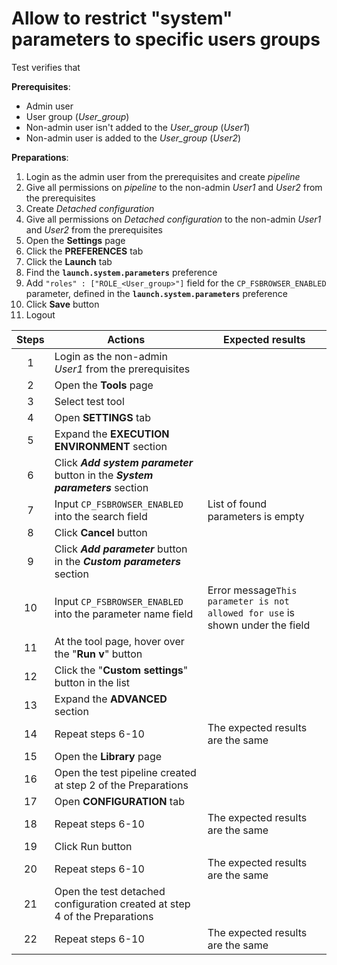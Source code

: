 #  Allow to restrict "system" parameters to specific users groups

Test verifies that

**Prerequisites**:
- Admin user
- User group (*User_group*)
- Non-admin user isn't added to the *User_group* (*User1*)
- Non-admin user is added to the *User_group* (*User2*)

**Preparations**:
1. Login as the admin user from the prerequisites and create *pipeline*
2. Give all permissions on *pipeline* to the non-admin *User1* and *User2* from the prerequisites
3. Create *Detached configuration*
4. Give all permissions on *Detached configuration* to the non-admin *User1* and *User2* from the prerequisites
5. Open the **Settings** page
6. Click the **PREFERENCES** tab 
7. Click the **Launch** tab
8. Find the **`launch.system.parameters`** preference
9. Add `"roles" : ["ROLE_<User_group>"]` field for the `CP_FSBROWSER_ENABLED` parameter, defined in the **`launch.system.parameters`** preference
10. Click **Save** button
11. Logout

| Steps | Actions | Expected results |
| :---: | --- | --- |
| 1 | Login as the non-admin *User1* from the prerequisites | |
| 2 | Open the **Tools** page | |
| 3 | Select test tool | |
| 4 | Open **SETTINGS** tab | |
| 5 | Expand the **EXECUTION ENVIRONMENT** section | |
| 6 | Click ***Add system parameter*** button in the ***System parameters*** section | |
| 7 | Input `CP_FSBROWSER_ENABLED` into the search field | List of found parameters is empty |
| 8 | Click **Cancel** button | |
| 9 | Click ***Add parameter*** button in the ***Custom parameters*** section | |
| 10 | Input `CP_FSBROWSER_ENABLED` into the parameter name field | Error message`This parameter is not allowed for use` is shown under the field |
| 11 | At the tool page, hover over the "**Run v**" button | | 
| 12 | Click the "**Custom settings**" button in the list | |
| 13 | Expand the **ADVANCED** section | |
| 14 | Repeat steps 6-10 | The expected results are the same |
| 15 | Open the **Library** page | |
| 16 | Open the test pipeline created at step 2 of the Preparations | |
| 17 | Open **CONFIGURATION** tab | |
| 18 | Repeat steps 6-10 | The expected results are the same |
| 19 | Click Run button | | 
| 20 | Repeat steps 6-10 | The expected results are the same |
| 21 | Open the test detached configuration created at step 4 of the Preparations | |
| 22 | Repeat steps 6-10 | The expected results are the same |
